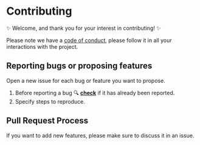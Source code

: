 # Contributing

:sparkles: Welcome, and thank you for your interest in contributing! :sparkles:

Please note we have a [code of conduct](https://github.com/YukiiroRu/renpy_language_vscode_RU/blob/main/CODE_OF_CONDUCT.md), please follow it in all your interactions with the project.

## Reporting bugs or proposing features

Open a new issue for each bug or feature you want to propose.

1. Before reporting a bug :mag: **[check](https://github.com/YukiiroRu/renpy_language_vscode_RU/issues)** if it has
   already been reported.
2. Specify steps to reproduce.

## Pull Request Process

If you want to add new features, please make sure to discuss it in an issue.
